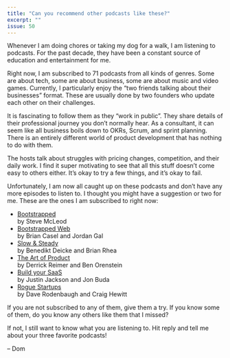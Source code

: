 ```yaml
---
title: "Can you recommend other podcasts like these?"
excerpt: ""
issue: 50
---
```

Whenever I am doing chores or taking my dog for a walk, I am listening to podcasts. For the past decade, they have been a constant source of education and entertainment for me.

Right now, I am subscribed to 71 podcasts from all kinds of genres. Some are about tech, some are about business, some are about music and video games. Currently, I particularly enjoy the “two friends talking about their businesses” format. These are usually done by two founders who update each other on their challenges.

It is fascinating to follow them as they “work in public”. They share details of their professional journey you don’t normally hear. As a consultant, it can seem like all business boils down to OKRs, Scrum, and sprint planning. There is an entirely different world of product development that has nothing to do with them.

The hosts talk about struggles with pricing changes, competition, and their daily work. I find it super motivating to see that all this stuff doesn’t come easy to others either. It’s okay to try a few things, and it’s okay to fail.

Unfortunately, I am now all caught up on these podcasts and don’t have any more episodes to listen to. I thought you might have a suggestion or two for me. These are the ones I am subscribed to right now:

- [Bootstrapped](https://bootstrapped.fm)  
  by Steve McLeod
- [Bootstrapped Web](http://bootstrappedweb.com)  
  by Brian Casel and Jordan Gal
- [Slow & Steady](https://www.slowandsteadypodcast.com)  
  by Benedikt Deicke and Brian Rhea
- [The Art of Product](https://artofproductpodcast.com)  
  by Derrick Reimer and Ben Orenstein
- [Build your SaaS](https://saas.transistor.fm)  
  by Justin Jackson and Jon Buda
- [Rogue Startups](https://roguestartups.com)  
  by Dave Rodenbaugh and Craig Hewitt

If you are not subscribed to any of them, give them a try. If you know some of them, do you know any others like them that I missed?

If not, I still want to know what you are listening to. Hit reply and tell me about your three favorite podcasts!

– Dom
